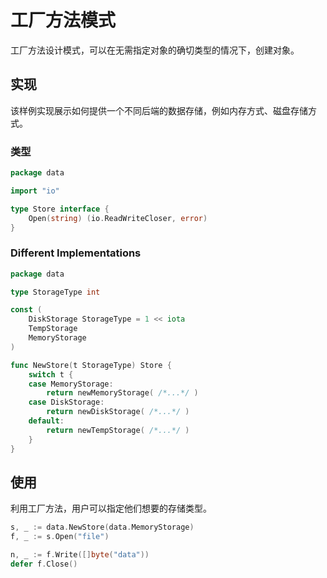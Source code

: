 # 工厂方法模式

工厂方法设计模式，可以在无需指定对象的确切类型的情况下，创建对象。

## 实现

该样例实现展示如何提供一个不同后端的数据存储，例如内存方式、磁盘存储方式。

### 类型

```go
package data

import "io"

type Store interface {
    Open(string) (io.ReadWriteCloser, error)
}
```

### Different Implementations

```go
package data

type StorageType int

const (
    DiskStorage StorageType = 1 << iota
    TempStorage
    MemoryStorage
)

func NewStore(t StorageType) Store {
    switch t {
    case MemoryStorage:
        return newMemoryStorage( /*...*/ )
    case DiskStorage:
        return newDiskStorage( /*...*/ )
    default:
        return newTempStorage( /*...*/ )
    }
}
```

## 使用

利用工厂方法，用户可以指定他们想要的存储类型。

```go
s, _ := data.NewStore(data.MemoryStorage)
f, _ := s.Open("file")

n, _ := f.Write([]byte("data"))
defer f.Close()
```